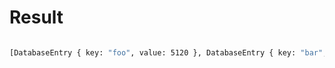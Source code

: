 # Result

```bash

[DatabaseEntry { key: "foo", value: 5120 }, DatabaseEntry { key: "bar", value: 10240 }, DatabaseEntry { key: "baz", value: 7680 }]
```



